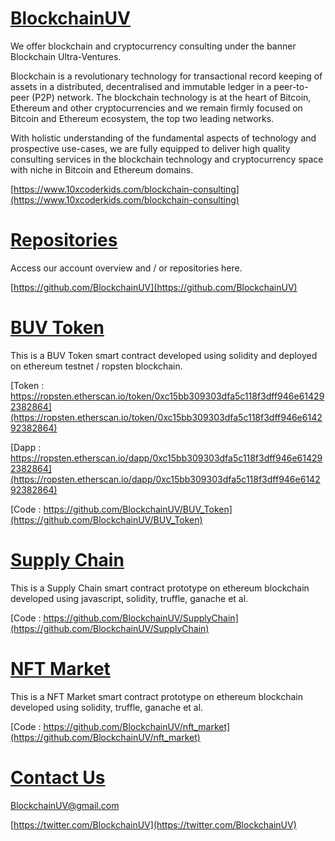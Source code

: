 # [BlockchainUV](https://blockchainuv.github.io)

We offer blockchain and cryptocurrency consulting under the banner Blockchain Ultra-Ventures.

Blockchain is a revolutionary technology for transactional record keeping of assets in a distributed, decentralised and immutable ledger in a peer-to-peer (P2P) network. The blockchain technology is at the heart of Bitcoin, Ethereum and other cryptocurrencies and we remain firmly focused on Bitcoin and Ethereum ecosystem, the top two leading networks.

With holistic understanding of the fundamental aspects of technology and prospective use-cases, we are fully equipped to deliver high quality consulting services in the blockchain technology and cryptocurrency space with niche in Bitcoin and Ethereum domains.

[https://www.10xcoderkids.com/blockchain-consulting](https://www.10xcoderkids.com/blockchain-consulting)

# [Repositories](https://github.com/BlockchainUV)

Access our account overview and / or repositories here.

[https://github.com/BlockchainUV](https://github.com/BlockchainUV)

# [BUV Token](https://github.com/BlockchainUV/BUV_Token)

This is a BUV Token smart contract developed using solidity and deployed on ethereum testnet / ropsten blockchain.

[Token : https://ropsten.etherscan.io/token/0xc15bb309303dfa5c118f3dff946e614292382864](https://ropsten.etherscan.io/token/0xc15bb309303dfa5c118f3dff946e614292382864)

[Dapp : https://ropsten.etherscan.io/dapp/0xc15bb309303dfa5c118f3dff946e614292382864](https://ropsten.etherscan.io/dapp/0xc15bb309303dfa5c118f3dff946e614292382864)

[Code : https://github.com/BlockchainUV/BUV_Token](https://github.com/BlockchainUV/BUV_Token)

# [Supply Chain](https://github.com/BlockchainUV/SupplyChain)

This is a Supply Chain smart contract prototype on ethereum blockchain developed using javascript, solidity, truffle, ganache et al.

[Code : https://github.com/BlockchainUV/SupplyChain](https://github.com/BlockchainUV/SupplyChain)

# [NFT Market](https://github.com/BlockchainUV/nft_market)

This is a NFT Market smart contract prototype on ethereum blockchain developed using solidity, truffle, ganache et al.

[Code : https://github.com/BlockchainUV/nft_market](https://github.com/BlockchainUV/nft_market)

# [Contact Us](mailto:BlockchainUV@gmail.com)

[BlockchainUV@gmail.com](mailto:BlockchainUV@gmail.com)

[https://twitter.com/BlockchainUV](https://twitter.com/BlockchainUV)
